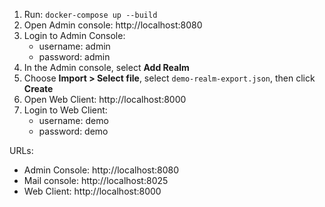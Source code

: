 1. Run: `docker-compose up --build`
2. Open Admin console: http://localhost:8080 
3. Login to Admin Console:
    * username: admin
    * password: admin
4. In the Admin console, select **Add Realm**
5. Choose **Import > Select file**, select `demo-realm-export.json`, then click **Create**
6. Open Web Client: http://localhost:8000
7. Login to Web Client:
    * username: demo
    * password: demo

URLs:
- Admin Console: http://localhost:8080 
- Mail console: http://localhost:8025
- Web Client: http://localhost:8000 
